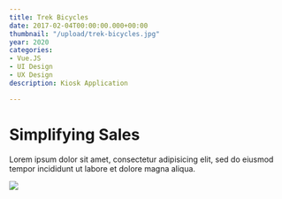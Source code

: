 ```yaml
---
title: Trek Bicycles
date: 2017-02-04T00:00:00.000+00:00
thumbnail: "/upload/trek-bicycles.jpg"
year: 2020
categories:
- Vue.JS
- UI Design
- UX Design
description: Kiosk Application

---
```

# Simplifying Sales

Lorem ipsum dolor sit amet, consectetur adipisicing elit, sed do eiusmod tempor incididunt ut labore et dolore magna aliqua.

![](/upload/photo-1504198322253-cfa87a0ff25f.jpeg)